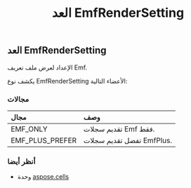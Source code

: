 ﻿---
title: العد EmfRenderSetting
second_title: Aspose.Cells for Python via .NET API المراجع
description:
type: docs
weight: 1990
url: /ar/python-net/aspose.cells/emfrendersetting/
is_root: false
---
##  العد EmfRenderSetting
الإعداد لعرض ملف تعريف Emf.



يكشف نوع EmfRenderSetting الأعضاء التالية:

###  مجالات
| مجال| وصف|
| :- | :- |
| EMF_ONLY | تقديم سجلات Emf فقط.|
| EMF_PLUS_PREFER | تفضل تقديم سجلات EmfPlus.|



###  أنظر أيضا
* وحدة [aspose.cells](..)

